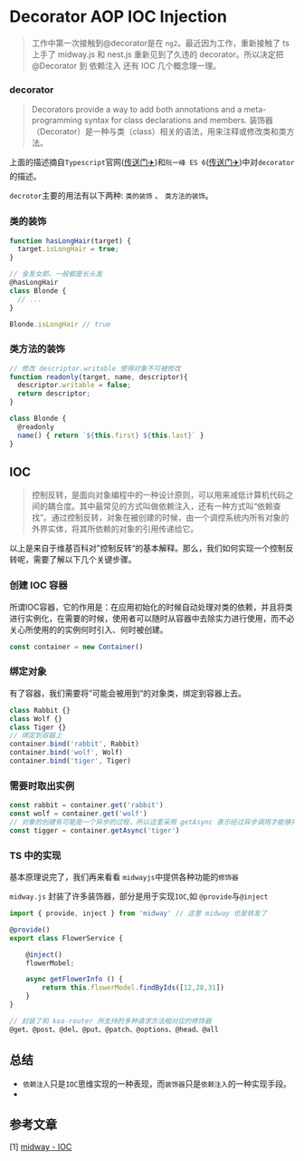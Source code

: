 # Decorator AOP IOC  Injection

> 工作中第一次接触到@decorator是在 `ng2`。最近因为工作，重新接触了 ts 上手了 midway.js 和 nest.js 重新见到了久违的 decorator。所以决定把 @Decorator 到 依赖注入 还有 IOC 几个概念理一理。

### decorator
> Decorators provide a way to add both annotations and a meta-programming syntax for class declarations and members. 
装饰器（Decorator）是一种与类（class）相关的语法，用来注释或修改类和类方法。

上面的描述摘自`Typescript`官网([传送门✈️](https://www.typescriptlang.org/docs/handbook/decorators.html))和`阮一峰 ES 6`([传送门✈️](https://es6.ruanyifeng.com/#docs/decorator))中对`decorator`的描述。

`decrotor`主要的用法有以下两种: `类的装饰` 、 `类方法的装饰`。

### 类的装饰
```js
function hasLongHair(target) {
  target.isLongHair = true;
}

// 金发女郎，一般都是长头发
@hasLongHair
class Blonde {
  // ...
}

Blonde.isLongHair // true
```

### 类方法的装饰
```js
// 修改 descriptor.writable 使得对象不可被修改
function readonly(target, name, descriptor){
  descriptor.writable = false;
  return descriptor;
}

class Blonde {
  @readonly
  name() { return `${this.first} ${this.last}` }
}
```


## IOC 
> 控制反转，是面向对象编程中的一种设计原则，可以用来减低计算机代码之间的耦合度。其中最常见的方式叫做依赖注入，还有一种方式叫“依赖查找”。通过控制反转，对象在被创建的时候，由一个调控系统内所有对象的外界实体，将其所依赖的对象的引用传递给它。

以上是来自于维基百科对”控制反转“的基本解释。那么，我们如何实现一个控制反转呢，需要了解以下几个关键步骤。

### 创建 IOC 容器
所谓IOC容器，它的作用是：在应用初始化的时候自动处理对类的依赖，并且将类进行实例化，在需要的时候，使用者可以随时从容器中去除实力进行使用，而不必关心所使用的的实例何时引入、何时被创建。
```js
const container = new Container()
```

### 绑定对象
有了容器，我们需要将”可能会被用到“的对象类，绑定到容器上去。
```js
class Rabbit {}
class Wolf {}
class Tiger {}
// 绑定到容器上
container.bind('rabbit', Rabbit)
container.bind('wolf', Wolf)
container.bind('tiger', Tiger)
```

### 需要时取出实例
```js
const rabbit = container.get('rabbit')
const wolf = container.get('wolf')
// 对象的创建有可能是一个异步的过程，所以这里采用 getAsync 表示经过异步调用才能够完成的实例获取
const tigger = container.getAsync('tiger')
```

### TS 中的实现
基本原理说完了，我们再来看看 `midwayjs`中提供各种功能的`修饰器`

`midway.js` 封装了许多装饰器，部分是用于实现`IOC`,如 `@provide`与`@inject`
```ts
import { provide, inject } from 'midway' // 这里 midway 也是转发了

@provide()
export class FlowerService {

    @inject()
    flowerMobel;

    async getFlowerInfo () {
        return this.flowerModel.findByIds([12,28,31])
    }
}

// 封装了和 koa-router 所支持的多种请求方法相对应的修饰器
@get、@post、@del、@put、@patch、@options、@head、@all
```

## 总结
* `依赖注入`只是`IOC`思维实现的一种表现，而`装饰器`只是`依赖注入`的一种实现手段。
* 

## 参考文章
[1] [midway - IOC](https://midwayjs.org/injection/guide.html#%E8%83%8C%E6%99%AF)
